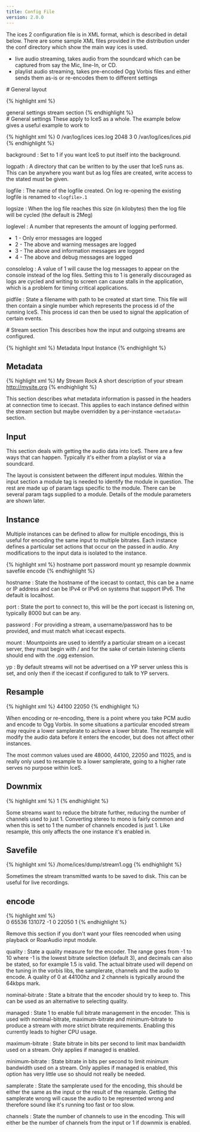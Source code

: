 ```yaml
---
title: Config File
version: 2.0.0
---
```


<div class="article" markdown="1">
The ices 2 configuration file is in XML format, which is described in detail below. There are some sample XML files provided in the distribution under the conf directory which show the main way ices is used.  
  
-   live audio streaming, takes audio from the soundcard which can be captured from say the Mic, line-In, or CD.
-   playlist audio streaming, takes pre-encoded Ogg Vorbis files and either sends them as-is or re-encodes them to different settings

</div>

<div class="article" markdown="1">
# General layout

{% highlight xml %}
<?xml version="1.0"?>
<ices>
    general settings
    stream section
</ices>
{% endhighlight %}

</div>

<div class="article" markdown="1">
# General settings
These apply to IceS as a whole. The example below gives a useful example to work to

{% highlight xml %}
<background>0</background>
<logpath>/var/log/ices</logpath>
<logfile>ices.log</logfile>
<logsize>2048</logsize>
<loglevel>3</loglevel>
<consolelog>0</consolelog>
<pidfile>/var/log/ices/ices.pid</pidfile>
{% endhighlight %}

background
: Set to 1 if you want IceS to put itself into the background.

logpath
: A directory that can be written to by the user that IceS runs as. This can be anywhere you want but as log files are created, write access to the stated must be given.

logfile
: The name of the logfile created. On log re-opening the existing logfile is renamed to `<logfile>.1`

logsize
: When the log file reaches this size (in kilobytes) then the log file will be cycled (the default is 2Meg)

loglevel
: A number that represents the amount of logging performed.
  -	1 - Only error messages are logged
  -	2 - The above and warning messages are logged
  -	3 - The above and information messages are logged
  -	4 - The above and debug messages are logged

consolelog
: A value of 1 will cause the log messages to appear on the console instead of the log files. Setting this to 1 is generally discouraged as logs are cycled and writing to screen can cause stalls in the application, which is a problem for timing critical applications.

pidfile
: State a filename with path to be created at start time. This file will then contain a single number which represents the process id of the running IceS. This process id can then be used to signal the application of certain events.

</div>

<div class="article" markdown="1">
# Stream section
This describes how the input and outgoing streams are configured.

{% highlight xml %}
<stream>
    Metadata
    Input
    Instance
</stream>
{% endhighlight %}

## Metadata

{% highlight xml %}
<metadata>
	<name>My Stream</name>
	<genre>Rock</genre>
	<description>A short description of your stream</description>
	<url>http://mysite.org</url>
</metadata>
{% endhighlight %}

This section describes what metadata information is passed in the headers at connection time to icecast. This applies to each instance defined within the stream section but maybe overridden by a per-instance `<metadata>` section.

## Input
This section deals with getting the audio data into IceS. There are a few ways that can happen. Typically it's either from a playlist or via a soundcard.  
  
The layout is consistent between the different input modules. Within the input section a module tag is needed to identify the module in question. The rest are made up of param tags specific to the module. There can be several param tags supplied to a module. Details of the module parameters are shown later.

## Instance
Multiple instances can be defined to allow for multiple encodings, this is useful for encoding the same input to multiple bitrates. Each instance defines a particular set actions that occur on the passed in audio. Any modifications to the input data is isolated to the instance.

{% highlight xml %}
<instance>
	hostname
    port
    password
    mount
    yp
    resample
    downmix
    savefile
    encode
</instance>
{% endhighlight %}

hostname
: State the hostname of the icecast to contact, this can be a name or IP address and can be IPv4 or IPv6 on systems that support IPv6. The default is localhost.

port
: State the port to connect to, this will be the port icecast is listening on, typically 8000 but can be any.

password
: For providing a stream, a username/password has to be provided, and must match what icecast expects.

mount
: Mountpoints are used to identify a particular stream on a icecast server, they must begin with / and for the sake of certain listening clients should end with the .ogg extension.

yp
: By default streams will not be advertised on a YP server unless this is set, and only then if the icecast if configured to talk to YP servers.

## Resample

{% highlight xml %}
<resample>
    <in-rate>44100</in-rate>
    <out-rate>22050</out-rate>
</resample>
{% endhighlight %}

When encoding or re-encoding, there is a point where you take PCM audio and encode to Ogg Vorbis. In some situations a particular encoded stream may require a lower samplerate to achieve a lower bitrate. The resample will modify the audio data before it enters the encoder, but does not affect other instances.  
  
The most common values used are 48000, 44100, 22050 and 11025, and is really only used to resample to a lower samplerate, going to a higher rate serves no purpose within IceS.

## Downmix

{% highlight xml %}
<downmix>1</downmix>
{% endhighlight %}

Some streams want to reduce the bitrate further, reducing the number of channels used to just 1. Converting stereo to mono is fairly common and when this is set to 1 the number of channels encoded is just 1. Like resample, this only affects the one instance it's enabled in.

## Savefile

{% highlight xml %}
<savefile>/home/ices/dump/stream1.ogg</savefile>
{% endhighlight %}

Sometimes the stream transmitted wants to be saved to disk. This can be useful for live recordings.

## encode

{% highlight xml %}
<encode>  
    <quality>0</quality>
    <nominal-bitrate>65536</nominal-bitrate>
    <maximum-bitrate>131072</maximum-bitrate>
    <minimum-bitrate>-1</minimum-bitrate>
    <managed>0</managed>
    <samplerate>22050</samplerate>
    <channels>1</channels>
</encode>
{% endhighlight %}

Remove this section if you don't want your files reencoded when using playback or RoarAudio input module.

quality
: State a quality measure for the encoder. The range goes from -1 to 10 where -1 is the lowest bitrate selection (default 3), and decimals can also be stated, so for example 1.5 is valid. The actual bitrate used will depend on the tuning in the vorbis libs, the samplerate, channels and the audio to encode. A quality of 0 at 44100hz and 2 channels is typically around the 64kbps mark.

nominal-bitrate
: State a bitrate that the encoder should try to keep to. This can be used as an alternative to selecting quality.

managed
: State 1 to enable full bitrate management in the encoder. This is used with nominal-bitrate, maximum-bitrate and minimum-bitrate to produce a stream with more strict bitrate requirements. Enabling this currently leads to higher CPU usage.

maximum-bitrate
: State bitrate in bits per second to limit max bandwidth used on a stream. Only applies if managed is enabled.

minimum-bitrate
: State bitrate in bits per second to limit minimum bandwidth used on a stream. Only applies if managed is enabled, this option has very little use so should not really be needed.

samplerate
: State the samplerate used for the encoding, this should be either the same as the input or the result of the resample. Getting the samplerate wrong will cause the audio to be represented wrong and therefore sound like it's running too fast or too slow.

channels
: State the number of channels to use in the encoding. This will either be the number of channels from the input or 1 if downmix is enabled.

</div>